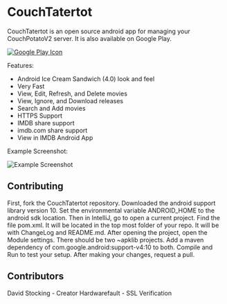 CouchTatertot
=============

CouchTatertot is an open source android app for managing your CouchPotatoV2 server. It is also available on Google Play.

[![Google Play Icon](http://www.android.com/images/brand/android_app_on_play_logo_large.png)](http://play.google.com/store/apps/details?id=org.couchtatertot)

Features:
* Android Ice Cream Sandwich (4.0) look and feel
* Very Fast
* View, Edit, Refresh, and Delete movies
* View, Ignore, and Download releases
* Search and Add movies
* HTTPS Support
* IMDB share support
* imdb.com share support
* View in IMDB Android App

Example Screenshot:

![Example Screenshot](https://github.com/Buttink/couch-tatertot/wiki/Screenshots/couchtatertot-wanted.png)

## Contributing

First, fork the CouchTatertot repository. Downloaded the android support library version 10. Set the environmental
variable ANDROID_HOME to the android sdk location. Then in IntelliJ, go to open a current project. Find the file
pom.xml. It will be located in the top most folder of your repo. It will be with ChangeLog and README.md. After opening
the project, open the Module settings. There should be two ~apklib projects. Add a maven dependency of
com.google.android:support-v4:10 to both. Compile and Run to test your setup. After making your changes, request a pull.

## Contributors

David Stocking - Creator
Hardwarefault - SSL Verification
